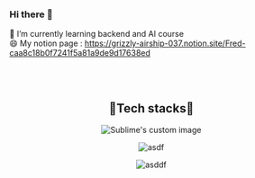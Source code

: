 ### Hi there 👋


🌱 I’m currently learning backend and AI course  
😄 My notion page : https://grizzly-airship-037.notion.site/Fred-caa8c18b0f7241f5a81a9de9d17638ed  


</br>
</br>
  
  
<h2 align="center">🌈Tech stacks🌈 </h2>  

<p align="center">
  <img src="https://user-images.githubusercontent.com/97624968/158125676-95ea72ad-f705-4f4d-8949-807e51c199fb.PNG" alt="Sublime's custom image"/>
</p>

<p align="center">
  <img src="https://github-readme-stats.vercel.app/api/top-langs/?username=LearninMC&langs_count=10&layout=compact&theme=dark" alt="asdf"/>
</p>

<p align="center">
  <img src="https://hits.seeyoufarm.com/api/count/incr/badge.svg?url=https%3A%2F%2Fgithub.com%2FLearninMC&count_bg=%2379C83D&title_bg=%23333131&icon=&icon_color=%23E7E7E7&title=hits&edge_flat=false" alt="asddf"/>
</p>

<!--

**LearninMC/LearninMC** is a ✨ _special_ ✨ repository because its `README.md` (this file) appears on your GitHub profile.

Here are some ideas to get you started:

- 🔭 I’m currently working on ...
- 🌱 I’m currently learning ...
- 👯 I’m looking to collaborate on ...
- 🤔 I’m looking for help with ...
- 💬 Ask me about ...
- 📫 How to reach me: ...
- 😄 Pronouns: ...
- ⚡ Fun fact: ...
-->
